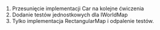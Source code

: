 1. Przesunięcie implementacji Car na kolejne ćwiczenia
2. Dodanie testów jednostkowych dla IWorldMap
3. Tylko implementacja RectangularMap i odpalenie testów.
